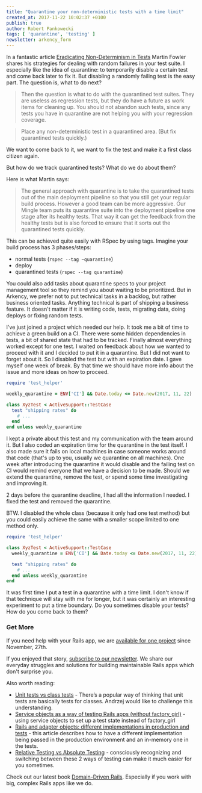 ```yaml
---
title: "Quarantine your non-deterministic tests with a time limit"
created_at: 2017-11-22 10:02:37 +0100
publish: true
author: Robert Pankowecki
tags: [ 'quarantine', 'testing' ]
newsletter: arkency_form
---
```


In a fantastic article [Eradicating Non-Determinism in Tests](https://martinfowler.com/articles/nonDeterminism.html) Martin Fowler shares his strategies for dealing with random failures in your test suite. I especially like the idea of quarantine: to temporarily disable a certain test and come back later to fix it. But disabling a randomly failing test is the easy part. The question is, what to do next?

<!-- more -->

> Then the question is what to do with the quarantined test suites. They are useless as regression tests, but they do have a future as work items for cleaning up. You should not abandon such tests, since any tests you have in quarantine are not helping you with your regression coverage.

> Place any non-deterministic test in a quarantined area. (But fix quarantined tests quickly.)

We want to come back to it, we want to fix the test and make it a first class citizen again.

But how do we track quarantined tests? What do we do about them?

Here is what Martin says:

> The general approach with quarantine is to take the quarantined tests out of the main deployment pipeline so that you still get your regular build process. However a good team can be more aggressive. Our Mingle team puts its quarantine suite into the deployment pipeline one stage after its healthy tests. That way it can get the feedback from the healthy tests but is also forced to ensure that it sorts out the quarantined tests quickly.

This can be achieved quite easily with RSpec by using tags. Imagine your build process has 3 phases/steps:

* normal tests (`rspec --tag ~quarantine`)
* deploy
* quarantined tests (`rspec --tag quarantine`)

You could also add tasks about quarantine specs to your project management tool so they remind you about waiting to be prioritized. But in Arkency, we prefer not to put technical tasks in a backlog, but rather business oriented tasks. Anything technical is part of shipping a business feature. It doesn't matter if it is writing code, tests, migrating data, doing deploys or fixing random tests.

I've just joined a project which needed our help. It took me a bit of time to achieve a green build on a CI. There were some hidden dependencies in tests, a bit of shared state that had to be tracked. Finally almost everything worked except for one test. I waited on feedback about how we wanted to proceed with it and I decided to put it in a quarantine. But I did not want to forget about it. So I disabled the test but with an expiration date. I gave myself one week of break. By that time we should have more info about the issue and more ideas on how to proceed.

```ruby
require 'test_helper'

weekly_quarantine = ENV['CI'] && Date.today <= Date.new(2017, 11, 22)

class XyzTest < ActiveSupport::TestCase
  test "shipping rates" do
    # ...
  end
end unless weekly_quarantine
```

I kept a private about this test and my communication with the team around it. But I also coded an expiration time for the quarantine in the test itself. I also made sure it fails on local machines in case someone works around that code (that's up to you, usually we quarantine on all machines). One week after introducing the quarantine it would disable and the failing test on CI would remind everyone that we have a decision to be made. Should we extend the quarantine, remove the test, or spend some time investigating and improving it.

2 days before the quarantine deadline, I had all the information I needed. I fixed the test and removed the quarantine.

BTW. I disabled the whole class (because it only had one test method) but you could easily achieve the same with a smaller scope limited to one method only.

```ruby
require 'test_helper'

class XyzTest < ActiveSupport::TestCase
  weekly_quarantine = ENV['CI'] && Date.today <= Date.new(2017, 11, 22)

  test "shipping rates" do
    # ...
  end unless weekly_quarantine
end
```

It was first time I put a test in a quarantine with a time limit. I don't know if that technique will stay with me for longer, but it was certainly an interesting experiment to put a time boundary. Do you sometimes disable your tests? How do you come back to them?

### Get More

If you need help with your Rails app, we are [available for one project](/assets/misc/How-can-Arkency-help-you.pdf) since November, 27th.

If you enjoyed that story, [subscribe to our newsletter](http://arkency.com/newsletter). We share our everyday struggles and solutions for building maintainable Rails apps which don't surprise you.

Also worth reading:

* [Unit tests vs class tests](/2014/09/unit-tests-vs-class-tests/) - There’s a popular way of thinking that unit tests are basically tests for classes. Andrzej would like to challenge this understanding.
* [Service objects as a way of testing Rails apps (without factory_girl)](/2014/06/setup-your-tests-with-services/) - using service objects to set up a test state instead of factory_girl
* [Rails and adapter objects: different implementations in production and tests](/2016/11/rails-and-adapter-objects-different-implementations-in-production-and-tests/) - this article describes how to have a different implementation being passed in the production environment and an in-memory one in the tests.
* [Relative Testing vs Absolute Testing](/relative-testing-vs-absolute-testing/) - consciously recognizing and switching between these 2 ways of testing can make it much easier for you sometimes.

Check out our latest book [Domain-Driven Rails](/domain-driven-rails/). Especially if you work with big, complex Rails apps like we do.
